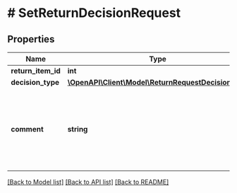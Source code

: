# # SetReturnDecisionRequest

## Properties

Name | Type | Description | Notes
------------ | ------------- | ------------- | -------------
**return_item_id** | **int** | Идентификатор позиции в возврате |
**decision_type** | [**\OpenAPI\Client\Model\ReturnRequestDecisionType**](ReturnRequestDecisionType.md) |  |
**comment** | **string** | Комментарий к решению.  Для решения &#x60;REFUND_MONEY_INCLUDING_SHIPMENT&#x60; укажите стоимость обратной пересылки,  для &#x60;REPAIR&#x60; — когда вы устраните недостатки товара,  для &#x60;DECLINE_REFUND&#x60; — причину отказа,  для &#x60;OTHER_DECISION&#x60; следует передать, какое решение вы предлагаете. | [optional]

[[Back to Model list]](../../README.md#models) [[Back to API list]](../../README.md#endpoints) [[Back to README]](../../README.md)
